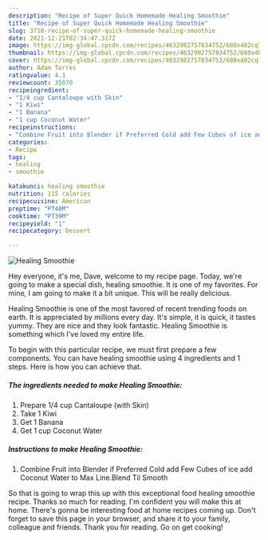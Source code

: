 ```yaml
---
description: "Recipe of Super Quick Homemade Healing Smoothie"
title: "Recipe of Super Quick Homemade Healing Smoothie"
slug: 3718-recipe-of-super-quick-homemade-healing-smoothie
date: 2021-12-21T02:34:47.317Z
image: https://img-global.cpcdn.com/recipes/4632982757834752/680x482cq70/healing-smoothie-recipe-main-photo.jpg
thumbnail: https://img-global.cpcdn.com/recipes/4632982757834752/680x482cq70/healing-smoothie-recipe-main-photo.jpg
cover: https://img-global.cpcdn.com/recipes/4632982757834752/680x482cq70/healing-smoothie-recipe-main-photo.jpg
author: Adam Torres
ratingvalue: 4.1
reviewcount: 35070
recipeingredient:
- "1/4 cup Cantaloupe with Skin"
- "1 Kiwi"
- "1 Banana"
- "1 cup Coconut Water"
recipeinstructions:
- "Combine Fruit into Blender if Preferred Cold add Few Cubes of ice add Coconut Water to Max Line.Blend Til Smooth"
categories:
- Recipe
tags:
- healing
- smoothie

katakunci: healing smoothie 
nutrition: 115 calories
recipecuisine: American
preptime: "PT40M"
cooktime: "PT39M"
recipeyield: "1"
recipecategory: Dessert

---
```



![Healing Smoothie](https://img-global.cpcdn.com/recipes/4632982757834752/680x482cq70/healing-smoothie-recipe-main-photo.jpg)

Hey everyone, it's me, Dave, welcome to my recipe page. Today, we're going to make a special dish, healing smoothie. It is one of my favorites. For mine, I am going to make it a bit unique. This will be really delicious.



Healing Smoothie is one of the most favored of recent trending foods on earth. It is appreciated by millions every day. It's simple, it is quick, it tastes yummy. They are nice and they look fantastic. Healing Smoothie is something which I've loved my entire life.


To begin with this particular recipe, we must first prepare a few components. You can have healing smoothie using 4 ingredients and 1 steps. Here is how you can achieve that.

<!--inarticleads1-->

##### The ingredients needed to make Healing Smoothie:

1. Prepare 1/4 cup Cantaloupe (with Skin)
1. Take 1 Kiwi
1. Get 1 Banana
1. Get 1 cup Coconut Water




<!--inarticleads2-->

##### Instructions to make Healing Smoothie:

1. Combine Fruit into Blender if Preferred Cold add Few Cubes of ice add Coconut Water to Max Line.Blend Til Smooth




So that is going to wrap this up with this exceptional food healing smoothie recipe. Thanks so much for reading. I'm confident you will make this at home. There's gonna be interesting food at home recipes coming up. Don't forget to save this page in your browser, and share it to your family, colleague and friends. Thank you for reading. Go on get cooking!
